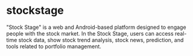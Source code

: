 # stockstage
"Stock Stage"  is a web and Android-based platform designed to engage people with the stock market. In the Stock Stage, users can access real-time stock data, show stock trend analysis, stock news, prediction, and tools related to portfolio management.
